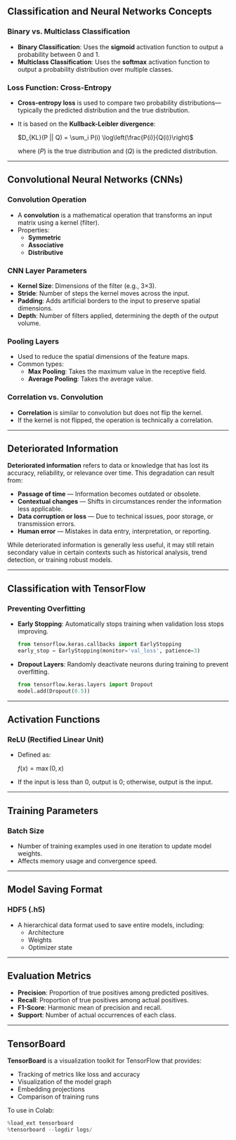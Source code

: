 ## Classification and Neural Networks Concepts

### Binary vs. Multiclass Classification

- **Binary Classification**: Uses the **sigmoid** activation function to output a probability between 0 and 1.
- **Multiclass Classification**: Uses the **softmax** activation function to output a probability distribution over multiple classes.

### Loss Function: Cross-Entropy

- **Cross-entropy loss** is used to compare two probability distributions—typically the predicted distribution and the true distribution.
- It is based on the **Kullback-Leibler divergence**:
  
  $D_{KL}(P || Q) = \sum_i P(i) \log\left(\frac{P(i)}{Q(i)}\right)$

  where $( P )$ is the true distribution and $( Q )$ is the predicted distribution.

---

## Convolutional Neural Networks (CNNs)

### Convolution Operation

- A **convolution** is a mathematical operation that transforms an input matrix using a kernel (filter).
- Properties:
  - **Symmetric**
  - **Associative**
  - **Distributive**

### CNN Layer Parameters

- **Kernel Size**: Dimensions of the filter (e.g., 3×3).
- **Stride**: Number of steps the kernel moves across the input.
- **Padding**: Adds artificial borders to the input to preserve spatial dimensions.
- **Depth**: Number of filters applied, determining the depth of the output volume.

### Pooling Layers

- Used to reduce the spatial dimensions of the feature maps.
- Common types:
  - **Max Pooling**: Takes the maximum value in the receptive field.
  - **Average Pooling**: Takes the average value.

### Correlation vs. Convolution

- **Correlation** is similar to convolution but does not flip the kernel.
- If the kernel is not flipped, the operation is technically a correlation.

---

## Deteriorated Information

**Deteriorated information** refers to data or knowledge that has lost its accuracy, reliability, or relevance over time. This degradation can result from:

- **Passage of time** — Information becomes outdated or obsolete.
- **Contextual changes** — Shifts in circumstances render the information less applicable.
- **Data corruption or loss** — Due to technical issues, poor storage, or transmission errors.
- **Human error** — Mistakes in data entry, interpretation, or reporting.

While deteriorated information is generally less useful, it may still retain secondary value in certain contexts such as historical analysis, trend detection, or training robust models.

---

## Classification with TensorFlow

### Preventing Overfitting

- **Early Stopping**: Automatically stops training when validation loss stops improving.
  ```python
  from tensorflow.keras.callbacks import EarlyStopping
  early_stop = EarlyStopping(monitor='val_loss', patience=3)
  ```

- **Dropout Layers**: Randomly deactivate neurons during training to prevent overfitting.
  ```python
  from tensorflow.keras.layers import Dropout
  model.add(Dropout(0.5))
  ```

---

## Activation Functions

### ReLU (Rectified Linear Unit)

- Defined as:

  $f(x) = \max(0, x)$
  
- If the input is less than 0, output is 0; otherwise, output is the input.

---

## Training Parameters

### Batch Size

- Number of training examples used in one iteration to update model weights.
- Affects memory usage and convergence speed.

---

## Model Saving Format

### HDF5 (.h5)

- A hierarchical data format used to save entire models, including:
  - Architecture
  - Weights
  - Optimizer state

---

## Evaluation Metrics

- **Precision**: Proportion of true positives among predicted positives.
- **Recall**: Proportion of true positives among actual positives.
- **F1-Score**: Harmonic mean of precision and recall.
- **Support**: Number of actual occurrences of each class.

---

## TensorBoard

**TensorBoard** is a visualization toolkit for TensorFlow that provides:

- Tracking of metrics like loss and accuracy
- Visualization of the model graph
- Embedding projections
- Comparison of training runs

To use in Colab:
```python
%load_ext tensorboard
%tensorboard --logdir logs/
```
